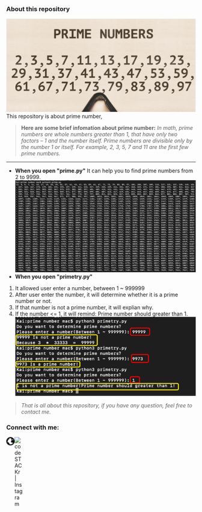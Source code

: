### About this repository
![Prime Number](/screenshots/primenumber.png)\
This repository is about prime number,
> **Here are some brief infomation about prime number:**
*In math, prime numbers are whole numbers greater than 1, that have only two factors – 1 and the number itself. Prime numbers are divisible only by the number 1 or itself. For example, 2, 3, 5, 7 and 11 are the first few prime numbers.*
---
- **When you open  "prime.py"**
It can help you to find prime numbers from 2 to 9999. 
![Prime Number](/screenshots/prime1.png)
- **When you open "primetry.py"**
1. It allowed user enter a number, between 1 ~ 999999
2. After user enter the number, it will determine whether it is a prime number or not.
3. If that number is not a prime number, it will explian why.
4. If the number <= 1, it will remind: Prime number should greater than 1.
![Prime Number](/screenshots/prime2.png)

>*That is all about this repository, if you have any question, feel free to contact me.*

### Connect with me:

[<img align="left" alt="codeSTACKr.com" width="22px" src="https://raw.githubusercontent.com/iconic/open-iconic/master/svg/globe.svg" />](https://github.com/Kai419)

[<img align="left" alt="codeSTACKr | Instagram" width="22px" src="https://cdn.jsdelivr.net/npm/simple-icons@v3/icons/instagram.svg" />](https://www.instagram.com/geraint_kai/)

<br />